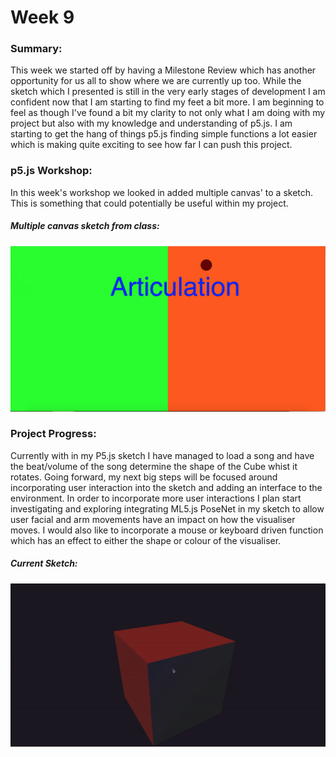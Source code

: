 # Week 9

### Summary:
This week we started off by having a Milestone Review which has another opportunity for us all to show where we are currently up too. While the sketch which I presented is still in the very early stages of development I am confident now that I am starting to find my feet a bit more. I am beginning to feel as though I've found a bit my clarity to not only what I am doing with my project but also with my knowledge and understanding of p5.js. I am starting to get the hang of things p5.js finding simple functions a lot easier which is making quite exciting to see how far I can push this project.

### p5.js Workshop:
In this week's workshop we looked in added multiple canvas' to a sketch. This is something that could potentially be useful within my project. 

##### Multiple canvas sketch from class:
![](multiplecanvassketch.png)

### Project Progress:
Currently with in my P5.js sketch I have managed to load a song and have the beat/volume of the song determine the shape of the Cube whist it rotates. Going forward, my next big steps will be focused around incorporating user interaction into the sketch and adding an interface to the environment. In order to incorporate more user interactions I plan start investigating and exploring integrating ML5.js PoseNet in my sketch to allow user facial and arm movements have an impact on how the visualiser moves. I would also like to incorporate a mouse or keyboard driven function which has an effect to either the shape or colour of the visualiser.

##### Current Sketch:
![](Articulation.gif)
